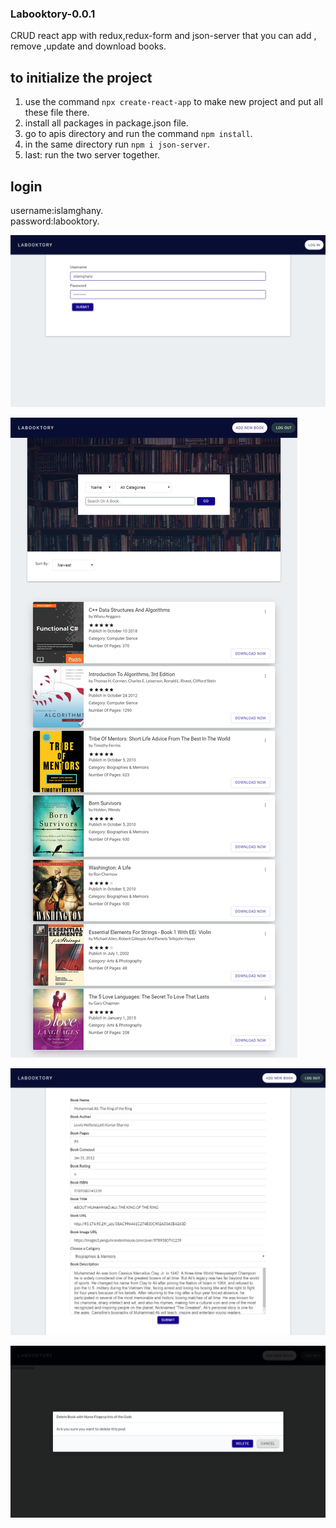 ### Labooktory-0.0.1
CRUD react app with redux,redux-form and json-server that you can add , remove ,update and download books.

## to initialize the project
1. use the command `npx create-react-app` to make new project and put all these file there.  
2. install all packages in package.json file.  
3. go to apis directory and run the command `npm install`.  
4. in the same directory run `npm i json-server`.  
5. last: run the two server together.  

## login
username:islamghany.  
password:labooktory.  


![labooktory](/public/login.png "login")  
  
  
![labooktory](/public/screencapture-localhost-3000-2019-09-25-16_58_49.png "Philadelphia's Magic Gardens")  

   
![labooktory](/public/update.png "update a book")   

     
     
![labooktory](/public/delete.png "delete a book") 

     



